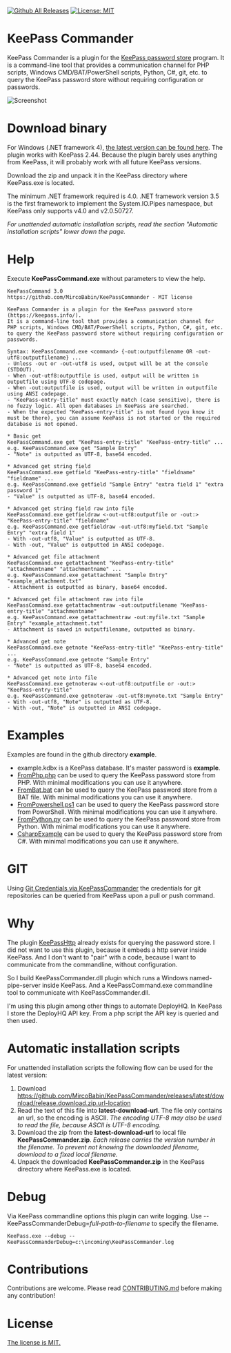 [![Github All Releases](https://img.shields.io/github/downloads/MircoBabin/KeePassCommander/total)](https://github.com/MircoBabin/KeePassCommander/releases)
[![License: MIT](https://img.shields.io/badge/License-MIT-yellow.svg)](https://github.com/MircoBabin/KeePassCommander/blob/master/LICENSE.md)

# KeePass Commander
KeePass Commander is a plugin for the [KeePass password store](https://keepass.info/ "KeePass") program. 
It is a command-line tool that provides a communication channel for PHP scripts, Windows CMD/BAT/PowerShell scripts, Python, C#, git, etc. to query the KeePass password store without requiring configuration or passwords.

![Screenshot](screenshot.png)

# Download binary
For Windows (.NET framework 4), [the latest version can be found here](https://github.com/MircoBabin/KeePassCommander/releases/latest "Latest Version").
The plugin works with KeePass 2.44. Because the plugin barely uses anything from KeePass, it will probably work with all future KeePass versions.

Download the zip and unpack it in the KeePass directory where KeePass.exe is located.

The minimum .NET framework required is 4.0.
.NET framework version 3.5 is the first framework to implement the System.IO.Pipes namespace, but KeePass only supports v4.0 and v2.0.50727.

*For unattended automatic installation scripts, read the section "Automatic installation scripts" lower down the page.*

# Help

Execute **KeePassCommand.exe** without parameters to view the help.

```
KeePassCommand 3.0
https://github.com/MircoBabin/KeePassCommander - MIT license

KeePass Commander is a plugin for the KeePass password store (https://keepass.info/).
It is a command-line tool that provides a communication channel for PHP scripts, Windows CMD/BAT/PowerShell scripts, Python, C#, git, etc. to query the KeePass password store without requiring configuration or passwords.

Syntax: KeePassCommand.exe <command> {-out:outputfilename OR -out-utf8:outputfilename} ...
- Unless -out or -out-utf8 is used, output will be at the console (STDOUT).
- When -out-utf8:outputfile is used, output will be written in outputfile using UTF-8 codepage.
- When -out:outputfile is used, output will be written in outputfile using ANSI codepage.
- "KeePass-entry-title" must exactly match (case sensitive), there is no fuzzy logic. All open databases in KeePass are searched.
- When the expected "KeePass-entry-title" is not found (you know it must be there), you can assume KeePass is not started or the required database is not opened.

* Basic get
KeePassCommand.exe get "KeePass-entry-title" "KeePass-entry-title" ...
e.g. KeePassCommand.exe get "Sample Entry"
- "Note" is outputted as UTF-8, base64 encoded.

* Advanced get string field
KeePassCommand.exe getfield "KeePass-entry-title" "fieldname" "fieldname" ...
e.g. KeePassCommand.exe getfield "Sample Entry" "extra field 1" "extra password 1"
- "Value" is outputted as UTF-8, base64 encoded.

* Advanced get string field raw into file
KeePassCommand.exe getfieldraw <-out-utf8:outputfile or -out:> "KeePass-entry-title" "fieldname"
e.g. KeePassCommand.exe getfieldraw -out-utf8:myfield.txt "Sample Entry" "extra field 1"
- With -out-utf8, "Value" is outputted as UTF-8.
- With -out, "Value" is outputted in ANSI codepage.

* Advanced get file attachment
KeePassCommand.exe getattachment "KeePass-entry-title" "attachmentname" "attachmentname" ...
e.g. KeePassCommand.exe getattachment "Sample Entry" "example_attachment.txt"
- Attachment is outputted as binary, base64 encoded.

* Advanced get file attachment raw into file
KeePassCommand.exe getattachmentraw -out:outputfilename "KeePass-entry-title" "attachmentname"
e.g. KeePassCommand.exe getattachmentraw -out:myfile.txt "Sample Entry" "example_attachment.txt"
- Attachment is saved in outputfilename, outputted as binary.

* Advanced get note
KeePassCommand.exe getnote "KeePass-entry-title" "KeePass-entry-title" ...
e.g. KeePassCommand.exe getnote "Sample Entry"
- "Note" is outputted as UTF-8, base64 encoded.

* Advanced get note into file
KeePassCommand.exe getnoteraw <-out-utf8:outputfile or -out:> "KeePass-entry-title"
e.g. KeePassCommand.exe getnoteraw -out-utf8:mynote.txt "Sample Entry"
- With -out-utf8, "Note" is outputted as UTF-8.
- With -out, "Note" is outputted in ANSI codepage.

```

# Examples

Examples are found in the github directory **example**.

- example.kdbx is a KeePass database. It's master password is **example**.
- [FromPhp.php](example/FromPhp.php) can be used to query the KeePass password store from PHP. With minimal modifications you can use it anywhere.
- [FromBat.bat](example/FromBat.bat) can be used to query the KeePass password store from a BAT file. With minimal modifications you can use it anywhere.
- [FromPowershell.ps1](example/FromPowershell.ps1) can be used to query the KeePass password store from PowerShell. With minimal modifications you can use it anywhere.
- [FromPython.py](example/FromPython.py) can be used to query the KeePass password store from Python. With minimal modifications you can use it anywhere.
- [CsharpExample](example/CsharpExample/src/CsharpExample/Program.cs) can be used to query the KeePass password store from C#. With minimal modifications you can use it anywhere.

# GIT

Using [Git Credentials via KeePassCommander](https://github.com/MircoBabin/GitCredentialsViaKeePassCommander) the credentials for git repositories can be queried from KeePass upon a pull or push command.

# Why
The plugin [KeePassHttp](https://github.com/pfn/keepasshttp/) already exists for querying the password store. 
I did not want to use this plugin, because it embeds a http server inside KeePass. 
And I don't want to "pair" with a code, because I want to communicate from the commandline, without configuration.

So I build KeePassCommander.dll plugin which runs a Windows named-pipe-server inside KeePass. And a KeePassCommand.exe commandline tool to communicate with KeePassCommander.dll. 

I'm using this plugin among other things to automate DeployHQ. In KeePass I store the DeployHQ API key. From a php script the API key is queried and then used. 

# Automatic installation scripts
For unattended installation scripts the following flow can be used for the latest version:

1) Download https://github.com/MircoBabin/KeePassCommander/releases/latest/download/release.download.zip.url-location
2) Read the text of this file into **latest-download-url**. The file only contains an url, so the encoding is ASCII. *The encoding UTF-8 may also be used to read the file, because ASCII is UTF-8 encoding.*
3) Download the zip from the **latest-download-url** to local file **KeePassCommander.zip**. *Each release carries the version number in the filename. To prevent not knowing the downloaded filename, download to a fixed local filename.*
4) Unpack the downloaded **KeePassCommander.zip** in the KeePass directory where KeePass.exe is located.

# Debug

Via KeePass commandline options this plugin can write logging. Use --KeePassCommanderDebug=*full-path-to-filename* to specify the filename.

```
KeePass.exe --debug --KeePassCommanderDebug=c:\incoming\KeePassCommander.log
```

# Contributions
Contributions are welcome. Please read [CONTRIBUTING.md](CONTRIBUTING.md "contributing") before making any contribution!

# License
[The license is MIT.](LICENSE.md "license")





